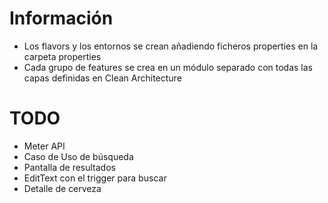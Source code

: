 # Información
- Los flavors y los entornos se crean añadiendo ficheros properties en la carpeta properties
- Cada grupo de features se crea en un módulo separado con todas las capas definidas en Clean Architecture

# TODO #
- Meter API
- Caso de Uso de búsqueda
- Pantalla de resultados
- EditText con el trigger para buscar
- Detalle de cerveza